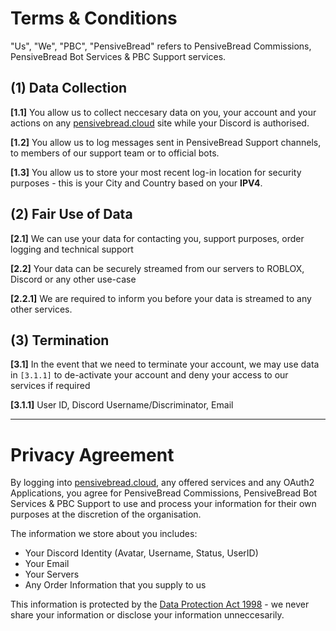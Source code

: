 # Terms & Conditions

"Us", "We", "PBC", "PensiveBread" refers to PensiveBread Commissions, PensiveBread Bot Services & PBC Support services.

## (1) __Data Collection__
**[1.1]** You allow us to collect neccesary data on you, your account and your actions on any [pensivebread.cloud](https://pensivebread.cloud) site while your Discord is authorised.

**[1.2]** You allow us to log messages sent in PensiveBread Support channels, to members of our support team or to official bots.

**[1.3]** You allow us to store your most recent log-in location for security purposes - this is your City and Country based on your **IPV4**.

## (2) __Fair Use of Data__
**[2.1]** We can use your data for contacting you, support purposes, order logging and technical support

**[2.2]** Your data can be securely streamed from our servers to ROBLOX, Discord or any other use-case

  **[2.2.1]** We are required to inform you before your data is streamed to any other services.

## (3) __Termination__
**[3.1]** In the event that we need to terminate your account, we may use data in ``[3.1.1]`` to de-activate your account and deny your access to our services if required
  
  **[3.1.1]** User ID, Discord Username/Discriminator, Email
  
  
---
# Privacy Agreement

By logging into [pensivebread.cloud](https://pensivebread.cloud/), any offered services and any OAuth2 Applications, you agree for PensiveBread Commissions, PensiveBread Bot Services & PBC Support to use and process your information for their own purposes at the discretion of the organisation.

The information we store about you includes:
* Your Discord Identity (Avatar, Username, Status, UserID)
* Your Email
* Your Servers
* Any Order Information that you supply to us


This information is protected by the [Data Protection Act 1998](https://www.legislation.gov.uk/ukpga/1998/29/contents) - we never share your information or disclose your information unneccesarily. 
